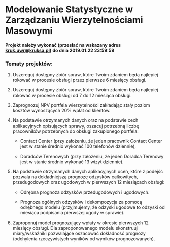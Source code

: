 # Modelowanie Statystyczne w Zarządzaniu Wierzytelnościami Masowymi

**Projekt należy wykonać (przesłać na wskazany adres kruk.uwr@kruksa.pl) do dnia 2019.01.22 23:59:59**

### Tematy projektów:

1. Uszereguj dostępny zbiór spraw, które Twoim zdaniem będą najlepiej rokować w procesie obsługi przez pierwsze 6 miesięcy obsługi.

2. Uszereguj dostępny zbiór spraw, które Twoim zdaniem będą najlepiej rokować w procesie obsługi od 7 do 12 miesiąca obsługi.

3. Zaprognozuj NPV portfela wierzytelności zakładając stały poziom kosztów wynoszących 20% wpłat od klientów.

4. Na podstawie otrzymanych danych oraz na podstawie cech aplikacyjnych opisujących sprawy, oszacuj potrzebną liczbę pracowników potrzebnych do obsługi zakupionego portfela:
    
    * Contact Center (przy założeniu, że jeden pracownik Contact Center jest w stanie średnio wykonać 100 telefonów dziennie),
    
    * Doradców Terenowych (przy założeniu, że jeden Doradca Terenowy jest w stanie średnio wykonać 13 wizyt dziennie).
    
5. Na podstawie otrzymanych danych aplikacyjnych oceń, które z podejść pozwala na dokładniejszą prognozę odzysków całkowitych, przedugodowych oraz ugodowych w pierwszych 12 miesiącach obsługi:
    
    * Odrębna prognoza odzysków przedugodowych i ugodowych.
    
    * Prognoza ogólnych odzysków i dekompozycja za pomocą odrębnego modelu (przyjmujemy, że odzyski ugodowe to odzyski od miesiąca podpisania pierwszej ugody w sprawie).

6. Zaproponuj model prognozujący wpłaty w okresie pierwszych 12 miesięcy obsługi. Dla zaproponowanego modelu skonstruuj miary/wskaźniki pozwalające oszacować dokładność prognozy (odchylenia rzeczywistych wyników od wyników prognozowanych). 
